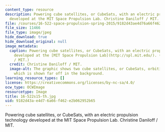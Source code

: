 ```yaml
---
content_type: resource
description: Powering cube satellites, or CubeSats, with an electric propulsion technology
  developed at the MIT Space Propulsion Lab. Christine Daniloff / MIT.
file: /courses/16-522-space-propulsion-spring-2015/9182d43ae4d76a66f462e2b062952b65_16-522s15-th.jpg
file_size: 11466
file_type: image/jpeg
hide_download: true
hide_download_original: null
image_metadata:
  caption: Powering cube satellites, or CubeSats, with an electric propulsion technology
    developed at the [MIT Space Propulsion Lab](http://spl.mit.edu/). (Christine Daniloff
    / MIT.)
  credit: Christine Daniloff / MIT.
  image-alt: The graphic shows two cube satellites, or CubeSats, orbiting around Earth,
    which is shown far off in the background.
learning_resource_types: []
license: https://creativecommons.org/licenses/by-nc-sa/4.0/
ocw_type: OCWImage
resourcetype: Image
title: 16-522s15-th.jpg
uid: 9182d43a-e4d7-6a66-f462-e2b062952b65
---
```

Powering cube satellites, or CubeSats, with an electric propulsion technology developed at the MIT Space Propulsion Lab. Christine Daniloff / MIT.